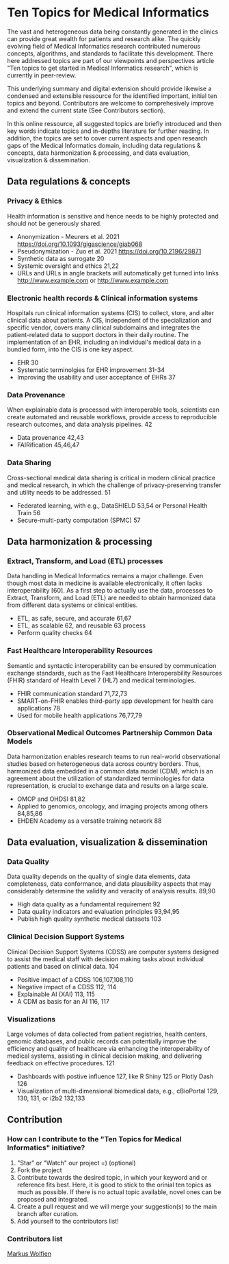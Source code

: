 # Ten Topics for Medical Informatics
The vast and heterogeneous data being constantly generated in the clinics can provide great wealth for patients and research alike. The quickly evolving field of Medical Informatics research contributed numerous concepts, algorithms, and standards to facilitate this development. 
There here addressed topics are part of our viewpoints and perspectives article "Ten topics to get started in Medical Informatics research", which is currently in peer-review.

This underlying summary and digital extension should provide likewise a condensed and extensible ressource for the identified important, initial ten topics and beyond. Contributors are welcome to comprehesively improve and extend the current state (See Contributors section).

In this online ressource, all suggested topics are briefly introduced and then key words indicate topics and in-depths literature for further reading. In addition, the topics are set to cover current aspects and open research gaps of the Medical Informatics domain, including data regulations & concepts, data harmonization & processing, and data evaluation, visualization & dissemination.  

## Data regulations & concepts
### Privacy & Ethics
Health information is sensitive and hence needs to be highly protected and should not be generously shared. 
* Anonymization - Meurers et al. 2021 <https://doi.org/10.1093/gigascience/giab068>
* Pseudonymization - Zuo et al. 2021 <https://doi.org/10.2196/29871>
* Synthetic data as surrogate 20
* Systemic oversight and ethics 21,22
* URLs and URLs in angle brackets will automatically get turned into links http://www.example.com or <http://www.example.com>

### Electronic health records & Clinical information systems 
Hospitals run clinical information systems (CIS) to collect, store, and alter clinical data about patients. A CIS, independent of the specialization and specific vendor, covers many clinical subdomains and integrates the patient-related data to support doctors in their daily routine.
The implementation of an EHR, including an individual's medical data in a bundled form, into the CIS is one key aspect. 
* EHR 30
* Systematic terminolgies for EHR improvement 31-34
* Improving the usability and user acceptance of EHRs 37

### Data Provenance
When explainable data is processed with interoperable tools, scientists can create automated and reusable workflows, provide access to reproducible research outcomes, and  data analysis pipelines. 42
* Data provenance 42,43
* FAIRification 45,46,47

### Data Sharing
Cross-sectional medical data sharing is critical in modern clinical practice and medical research, in which the challenge of privacy-preserving transfer and utility needs to be addressed. 51
* Federated learning, with e.g., DataSHIELD 53,54 or Personal Health Train 56
* Secure-multi-party computation (SPMC) 57

## Data harmonization & processing
### Extract, Transform, and Load (ETL) processes 
Data handling in Medical Informatics remains a major challenge. Even though most data in medicine is available electronically, it often lacks interoperability [60]. As a first step to actually use the data, processes to Extract, Transform, and Load (ETL) are needed to obtain harmonized data from different data systems or clinical entities. 
* ETL, as safe, secure, and accurate 61,67
* ETL, as scalable 62, and reusable 63 process
* Perform quality checks 64

### Fast Healthcare Interoperability Resources 
Semantic and syntactic interoperability can be ensured by communication exchange standards, such as the Fast Healthcare Interoperability Resources (FHIR) standard of Health Level 7 (HL7) and medical terminologies.
* FHIR communication standard 71,72,73
* SMART-on-FHIR enables third-party app development for health care applications 78
* Used for mobile health applications 76,77,79

### Observational Medical Outcomes Partnership Common Data Models
Data harmonization enables research teams to run real-world observational studies based on heterogeneous data across country borders. Thus, harmonized data embedded in a common data model (CDM), which is an agreement about the utilization of standardized terminologies for data representation, is crucial to exchange data and results on a large scale. 
* OMOP and OHDSI 81,82
* Applied to genomics, oncology, and imaging projects among others 84,85,86
* EHDEN Academy as a versatile training network 88

## Data evaluation, visualization & dissemination

### Data Quality 
Data quality depends on the quality of single data elements, data completeness, data conformance, and data plausibility aspects that may considerably determine the validity and veracity of analysis results. 89,90
* High data quality as a fundamental requirement 92
* Data quality indicators and evaluation principles 93,94,95
* Publish high quality synthetic medical datasets 103

### Clinical Decision Support Systems
Clinical Decision Support Systems (CDSS) are computer systems designed to assist the medical staff with decision making tasks about individual patients and based on clinical data. 104
* Positive impact of a CDSS 106,107,108,110
* Negative impact of a CDSS 112, 114
* Explainable AI (XAI) 113, 115
* A CDM as basis for an AI 116, 117

### Visualizations
Large volumes of data collected from patient registries, health centers, genomic databases, and public records can potentially improve the efficiency and quality of healthcare via enhancing the interoperability of medical systems, assisting in clinical decision making, and delivering feedback on effective procedures. 121  
* Dashboards with postive influence 127, like R Shiny 125 or Plotly Dash 126
* Visualization of multi-dimensional biomedical data, e.g., cBioPortal 129, 130, 131, or i2b2 132,133

## Contribution

### How can I contribute to the "Ten Topics for Medical Informatics" initiative?
1. "Star" or "Watch" our project =) (optional)
2. Fork the project
3. Contribute towards the desired topic, in which your keyword and or reference fits best. Here, it is good to stick to the orinial ten topics as much as possible. If there is no actual topic available, novel ones can be proposed and integrated.
4. Create a pull request and we will merge your suggestion(s) to the main branch after curation.
5. Add yourself to the contributors list!

### Contributors list
[Markus Wolfien](https://github.com/mwolfien)